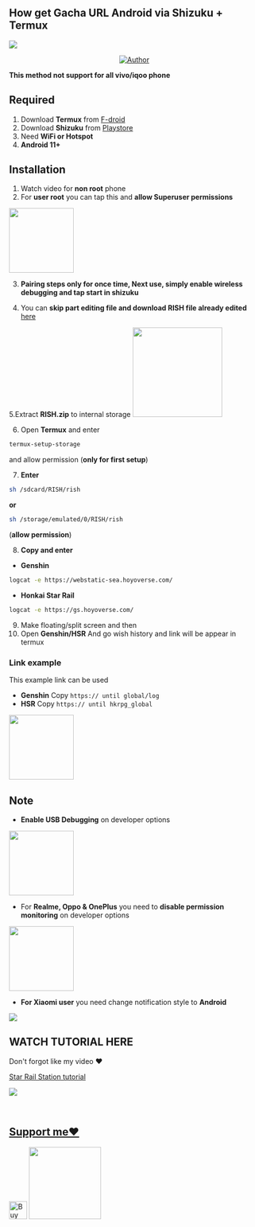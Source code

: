 ## How get Gacha URL Android via Shizuku + Termux
<img src="https://telegra.ph/file/82d3feb35ceab42024602.gif"/>
</p>
<p align="center">
</p>
<p align="center">
<a href="https://github.com/Mirai0009"><img title="Author" src="https://img.shields.io/badge/Author-Mirai-pink.svg?style=for-the-badge&logo=github"></a>


**This method not support for all vivo/iqoo phone**

## Required 
1. Download **Termux** from [F-droid](https://f-droid.org/repo/com.termux_118.apk)
2. Download **Shizuku** from [Playstore](https://play.google.com/store/apps/details?id=moe.shizuku.privileged.api)
3. Need **WiFi or Hotspot** 
4. **Android 11+**

## Installation 
1. Watch video for **non root** phone
2. For **user root** you can tap this and **allow Superuser permissions**
<img src="https://telegra.ph/file/668fecc6d1056e839c5c0.jpg" width=130px>

3. **Pairing steps only for once time, Next use, simply enable wireless debugging and tap start in shizuku**

4. You can **skip part editing file and download RISH file already edited** [here](https://github.com/Mirai0009/Get-Url-via-Shizuku-Termux/releases/download/v1.0.0/RISH.zip)

5.Extract **RISH.zip** to internal storage
<img src="https://telegra.ph/file/620d8d2ba577d1dff27f6.jpg" width=180px>

6. Open **Termux** and enter
```bash
termux-setup-storage
```
and allow permission (**only for first setup**)

7. **Enter**
```bash
sh /sdcard/RISH/rish
```
**or**
```bash
sh /storage/emulated/0/RISH/rish
```
(**allow permission**)

8. **Copy and enter**

- **Genshin**
```bash
logcat -e https://webstatic-sea.hoyoverse.com/
```
- **Honkai Star Rail**
```bash
logcat -e https://gs.hoyoverse.com/
```
9. Make floating/split screen and then 
10. Open **Genshin/HSR** And go wish history and link will be appear in termux

### Link example
This example link can be used
- **Genshin**
  Copy `https:// until global/log`
- **HSR**
  Copy `https:// until hkrpg_global`
  
<img src="https://telegra.ph/file/6d1fe840d1a686b2895be.jpg" width=130px>

## Note
- **Enable USB Debugging** on developer options
<img src="https://telegra.ph/file/59419be867a69bca89814.jpg" width=130px>

- For **Realme, Oppo & OnePlus** you need to **disable permission monitoring** on developer options

<img src="https://telegra.ph/file/b7bda05971367c0c67dad.jpg" width=130px>

- **For Xiaomi user** you need change notification style to **Android**

<img src="https://telegra.ph/file/9d4523ac9084cfe0ae618.jpg"/>
  
## WATCH TUTORIAL HERE
Don't forgot like my video ❤️
 
[Star Rail Station tutorial](https://youtu.be/JvKu4-On2Zk?si=NZPZs1Vd2LMAPUY5)

<p align="center">

  <a href="https://youtu.be/JvKu4-On2Zk?si=NZPZs1Vd2LMAPUY5"><img src="https://telegra.ph/file/308c8ae0525ae11e9eebf.jpg" />

</p>

<br>

## Support me❤️
 
<a href='https://ko-fi.com/mirai07' target='_blank'><img height='36' style='border:0px;height:36px;' src='https://storage.ko-fi.com/cdn/kofi3.png?v=3' border='0' alt='Buy Me a Coffee at ko-fi.com' /></a>
<a href="https://saweria.co/mirai07"><img src="https://telegra.ph/file/60f8ff1e1e9124672f665.png" width=145px>
